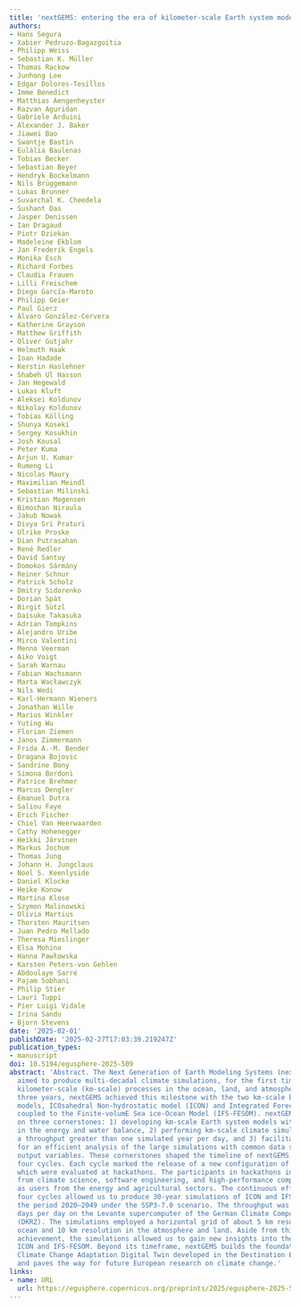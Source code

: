 ```yaml
---
title: 'nextGEMS: entering the era of kilometer-scale Earth system modeling'
authors:
- Hans Segura
- Xabier Pedruzo-Bagazgoitia
- Philipp Weiss
- Sebastian K. Müller
- Thomas Rackow
- Junhong Lee
- Edgar Dolores-Tesillos
- Imme Benedict
- Matthias Aengenheyster
- Razvan Aguridan
- Gabriele Arduini
- Alexander J. Baker
- Jiawei Bao
- Swantje Bastin
- Eulàlia Baulenas
- Tobias Becker
- Sebastian Beyer
- Hendryk Bockelmann
- Nils Brüggemann
- Lukas Brunner
- Suvarchal K. Cheedela
- Sushant Das
- Jasper Denissen
- Ian Dragaud
- Piotr Dziekan
- Madeleine Ekblom
- Jan Frederik Engels
- Monika Esch
- Richard Forbes
- Claudia Frauen
- Lilli Freischem
- Diego García-Maroto
- Philipp Geier
- Paul Gierz
- Álvaro González-Cervera
- Katherine Grayson
- Matthew Griffith
- Oliver Gutjahr
- Helmuth Haak
- Ioan Hadade
- Kerstin Haslehner
- Shabeh Ul Hasson
- Jan Hegewald
- Lukas Kluft
- Aleksei Koldunov
- Nikolay Koldunov
- Tobias Kölling
- Shunya Koseki
- Sergey Kosukhin
- Josh Kousal
- Peter Kuma
- Arjun U. Kumar
- Rumeng Li
- Nicolas Maury
- Maximilian Meindl
- Sebastian Milinski
- Kristian Mogensen
- Bimochan Niraula
- Jakub Nowak
- Divya Sri Praturi
- Ulrike Proske
- Dian Putrasahan
- René Redler
- David Santuy
- Domokos Sármány
- Reiner Schnur
- Patrick Scholz
- Dmitry Sidorenko
- Dorian Spät
- Birgit Sützl
- Daisuke Takasuka
- Adrian Tompkins
- Alejandro Uribe
- Mirco Valentini
- Menno Veerman
- Aiko Voigt
- Sarah Warnau
- Fabian Wachsmann
- Marta Wacławczyk
- Nils Wedi
- Karl-Hermann Wieners
- Jonathan Wille
- Marius Winkler
- Yuting Wu
- Florian Ziemen
- Janos Zimmermann
- Frida A.-M. Bender
- Dragana Bojovic
- Sandrine Bony
- Simona Bordoni
- Patrice Brehmer
- Marcus Dengler
- Emanuel Dutra
- Saliou Faye
- Erich Fischer
- Chiel Van Heerwaarden
- Cathy Hohenegger
- Heikki Järvinen
- Markus Jochum
- Thomas Jung
- Johann H. Jungclaus
- Noel S. Keenlyside
- Daniel Klocke
- Heike Konow
- Martina Klose
- Szymon Malinowski
- Olivia Martius
- Thorsten Mauritsen
- Juan Pedro Mellado
- Theresa Mieslinger
- Elsa Mohino
- Hanna Pawłowska
- Karsten Peters-von Gehlen
- Abdoulaye Sarré
- Pajam Sobhani
- Philip Stier
- Lauri Tuppi
- Pier Luigi Vidale
- Irina Sandu
- Bjorn Stevens
date: '2025-02-01'
publishDate: '2025-02-27T17:03:39.219247Z'
publication_types:
- manuscript
doi: 10.5194/egusphere-2025-509
abstract: 'Abstract. The Next Generation of Earth Modeling Systems (nextGEMS) project
  aimed to produce multi-decadal climate simulations, for the first time, with resolved
  kilometer-scale (km-scale) processes in the ocean, land, and atmosphere. In only
  three years, nextGEMS achieved this milestone with the two km-scale Earth system
  models, ICOsahedral Non-hydrostatic model (ICON) and Integrated Forecasting System
  coupled to the Finite-volumE Sea ice-Ocean Model (IFS-FESOM). nextGEMS was based
  on three cornerstones: 1) developing km-scale Earth system models with small errors
  in the energy and water balance, 2) performing km-scale climate simulations with
  a throughput greater than one simulated year per day, and 3) facilitating new workflows
  for an efficient analysis of the large simulations with common data structures and
  output variables. These cornerstones shaped the timeline of nextGEMS, divided into
  four cycles. Each cycle marked the release of a new configuration of ICON and IFS-FESOM,
  which were evaluated at hackathons. The participants in hackathons included experts
  from climate science, software engineering, and high-performance computing, as well
  as users from the energy and agricultural sectors. The continuous efforts over the
  four cycles allowed us to produce 30-year simulations of ICON and IFS-FESOM, spanning
  the period 2020–2049 under the SSP3-7.0 scenario. The throughput was about 500 simulated
  days per day on the Levante supercomputer of the German Climate Computing Center
  (DKRZ). The simulations employed a horizontal grid of about 5 km resolution in the
  ocean and 10 km resolution in the atmosphere and land. Aside from this technical
  achievement, the simulations allowed us to gain new insights into the realism of
  ICON and IFS-FESOM. Beyond its timeframe, nextGEMS builds the foundation of the
  Climate Change Adaptation Digital Twin developed in the Destination Earth initiative
  and paves the way for future European research on climate change.'
links:
- name: URL
  url: https://egusphere.copernicus.org/preprints/2025/egusphere-2025-509/
---
```

